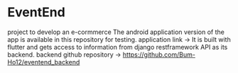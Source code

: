 # EventEnd
 project to develop an e-cormmerce
 The android application version of the app is available in this repository for testing.
 application link -> 
 It is built with flutter and gets access to information from django restframework API as its backend.
  backend github repository -> https://github.com/Bum-Ho12/eventend_backend
 
